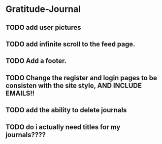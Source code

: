 # Gratitude-Journal

## TODO add user pictures

## TODO add infinite scroll to the feed page.

## TODO Add a footer.

## TODO Change the register and login pages to be consisten with the site style, AND INCLUDE EMAILS!!

## TODO add the ability to delete journals

## TODO do i actually need titles for my journals????
